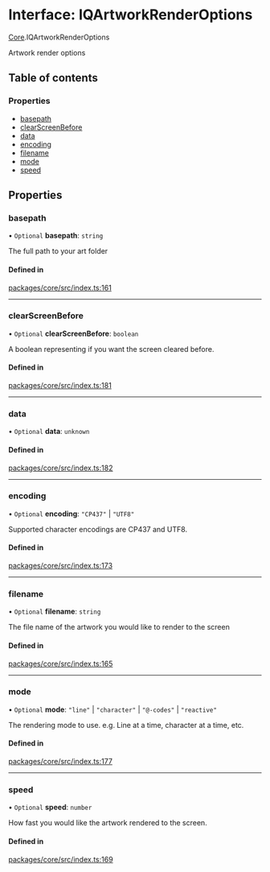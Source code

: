 # Interface: IQArtworkRenderOptions

[Core](../modules/Core.md).IQArtworkRenderOptions

Artwork render options

## Table of contents

### Properties

- [basepath](Core.IQArtworkRenderOptions.md#basepath)
- [clearScreenBefore](Core.IQArtworkRenderOptions.md#clearscreenbefore)
- [data](Core.IQArtworkRenderOptions.md#data)
- [encoding](Core.IQArtworkRenderOptions.md#encoding)
- [filename](Core.IQArtworkRenderOptions.md#filename)
- [mode](Core.IQArtworkRenderOptions.md#mode)
- [speed](Core.IQArtworkRenderOptions.md#speed)

## Properties

### basepath

• `Optional` **basepath**: `string`

The full path to your art folder

#### Defined in

[packages/core/src/index.ts:161](https://github.com/iniquitybbs/iniquity/blob/2e1686f/packages/core/src/index.ts#L161)

___

### clearScreenBefore

• `Optional` **clearScreenBefore**: `boolean`

A boolean representing if you want the screen cleared before.

#### Defined in

[packages/core/src/index.ts:181](https://github.com/iniquitybbs/iniquity/blob/2e1686f/packages/core/src/index.ts#L181)

___

### data

• `Optional` **data**: `unknown`

#### Defined in

[packages/core/src/index.ts:182](https://github.com/iniquitybbs/iniquity/blob/2e1686f/packages/core/src/index.ts#L182)

___

### encoding

• `Optional` **encoding**: ``"CP437"`` \| ``"UTF8"``

Supported character encodings are CP437 and UTF8.

#### Defined in

[packages/core/src/index.ts:173](https://github.com/iniquitybbs/iniquity/blob/2e1686f/packages/core/src/index.ts#L173)

___

### filename

• `Optional` **filename**: `string`

The file name of the artwork you would like to render to the screen

#### Defined in

[packages/core/src/index.ts:165](https://github.com/iniquitybbs/iniquity/blob/2e1686f/packages/core/src/index.ts#L165)

___

### mode

• `Optional` **mode**: ``"line"`` \| ``"character"`` \| ``"@-codes"`` \| ``"reactive"``

The rendering mode to use. e.g. Line at a time, character at a time, etc.

#### Defined in

[packages/core/src/index.ts:177](https://github.com/iniquitybbs/iniquity/blob/2e1686f/packages/core/src/index.ts#L177)

___

### speed

• `Optional` **speed**: `number`

How fast you would like the artwork rendered to the screen.

#### Defined in

[packages/core/src/index.ts:169](https://github.com/iniquitybbs/iniquity/blob/2e1686f/packages/core/src/index.ts#L169)
